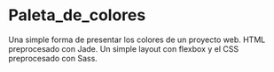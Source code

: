 # Paleta_de_colores
Una simple forma de presentar los colores de un proyecto web. HTML preprocesado con Jade. Un simple layout con flexbox y el CSS preprocesado con Sass.
